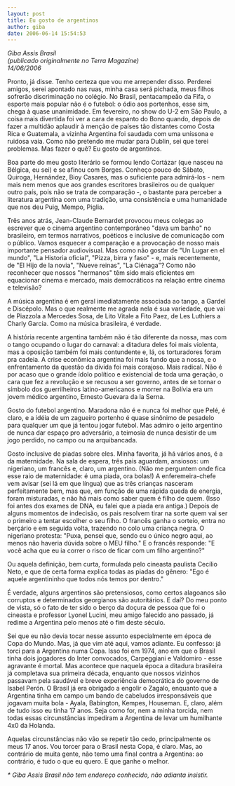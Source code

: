 ```yaml
---
layout: post
title: Eu gosto de argentinos
author: giba
date: 2006-06-14 15:54:53
---
```

*G﻿iba Assis Brasil*\
*(﻿publicado originalmente no Terra Magazine)*\
*14/06/2006*

Pronto, já disse. Tenho certeza que vou me arrepender disso. Perderei amigos, serei apontado nas ruas, minha casa será pichada, meus filhos sofrerão discriminação no colégio. No Brasil, pentacampeão da Fifa, o esporte mais popular não é o futebol: o ódio aos portenhos, esse sim, chega à quase unanimidade. Em fevereiro, no show do U-2 em São Paulo, a coisa mais divertida foi ver a cara de espanto do Bono quando, depois de fazer a multidão aplaudir à menção de países tão distantes como Costa Rica e Guatemala, a vizinha Argentina foi saudada com uma uníssona e ruidosa vaia. Como não pretendo me mudar para Dublin, sei que terei problemas. Mas fazer o quê? Eu gosto de argentinos.

Boa parte do meu gosto literário se formou lendo Cortázar (que nasceu na Bélgica, eu sei) e se afinou com Borges. Conheço pouco de Sábato, Quiroga, Hernández, Bioy Casares, mas o suficiente para admirá-los - nem mais nem menos que aos grandes escritores brasileiros ou de qualquer outro país, pois não se trata de comparação -, o bastante para perceber a literatura argentina com uma tradição, uma consistência e uma humanidade que nos deu Puig, Mempo, Piglia.

Três anos atrás, Jean-Claude Bernardet provocou meus colegas ao escrever que o cinema argentino contemporâneo "dava um banho" no brasileiro, em termos narrativos, poéticos e inclusive de comunicação com o público. Vamos esquecer a comparação e a provocação de nosso mais importante pensador audiovisual. Mas como não gostar de "Un Lugar en el mundo", "La Historia oficial", "Pizza, birra y faso" - e, mais recentemente, de "El Hijo de la novia", "Nueve reinas", "La Ciénaga"? Como não reconhecer que nossos "hermanos" têm sido mais eficientes em equacionar cinema e mercado, mais democráticos na relação entre cinema e televisão?

A música argentina é em geral imediatamente associada ao tango, a Gardel e Discépolo. Mas o que realmente me agrada nela é sua variedade, que vai de Piazzola a Mercedes Sosa, de Lito Vitale a Fito Paez, de Les Luthiers a Charly Garcia. Como na música brasileira, é verdade.

A história recente argentina também não é tão diferente da nossa, mas com o tango ocupando o lugar do carnaval: a ditadura deles foi mais violenta, mas a oposição também foi mais contundente e, lá, os torturadores foram pra cadeia. A crise econômica argentina foi mais fundo que a nossa, e o enfrentamento da questão da dívida foi mais corajoso. Mais radical. Não é por acaso que o grande ídolo político e existencial de toda uma geração, o cara que fez a revolução e se recusou a ser governo, antes de se tornar o símbolo dos guerrilheiros latino-americanos e morrer na Bolívia era um jovem médico argentino, Ernesto Guevara da la Serna.

Gosto do futebol argentino. Maradona não é e nunca foi melhor que Pelé, é claro, e a idéia de um zagueiro portenho é quase sinônimo de pesadelo para qualquer um que já tentou jogar futebol. Mas admiro o jeito argentino de nunca dar espaço pro adversário, a teimosia de nunca desistir de um jogo perdido, no campo ou na arquibancada.

Gosto inclusive de piadas sobre eles. Minha favorita, já há vários anos, é a da maternidade. Na sala de espera, três pais aguardam, ansiosos: um nigeriano, um francês e, claro, um argentino. (Não me perguntem onde fica esse raio de maternidade: é uma piada, ora bolas!) A enferemeira-chefe vem avisar (sei lá em que língua) que as três crianças nasceram perfeitamente bem, mas que, em função de uma rápida queda de energia, foram misturadas, e não há mais como saber quem é filho de quem. (Isso foi antes dos exames de DNA, eu falei que a piada era antiga.) Depois de alguns momentos de indecisão, os pais resolvem tirar na sorte quem vai ser o primeiro a tentar escolher o seu filho. O francês ganha o sorteio, entra no berçário e em seguida volta, trazendo no colo uma criança negra. O nigeriano protesta: "Puxa, pensei que, sendo eu o único negro aqui, ao menos não haveria dúvida sobre o MEU filho." E o francês responde: "E você acha que eu ia correr o risco de ficar com um filho argentino?"

Ou aquela definição, bem curta, formulada pelo cineasta paulista Cecílio Neto, e que de certa forma explica todas as piadas do gênero: "Ego é aquele argentininho que todos nós temos por dentro."

É verdade, alguns argentinos são pretensiosos, como certos alagoanos são corruptos e determinados georgianos são autoritários. E daí? Do meu ponto de vista, só o fato de ter sido o berço da doçura de pessoa que foi o cineasta e professor Lyonel Lucini, meu amigo falecido ano passado, já redime a Argentina pelo menos até o fim deste século.

Sei que eu não devia tocar nesse assunto especialmente em época de Copa do Mundo. Mas, já que vim até aqui, vamos adiante. Eu confesso: já torci para a Argentina numa Copa. Isso foi em 1974, ano em que o Brasil tinha dois jogadores do Inter convocados, Carpeggiani e Valdomiro - esse agravante é mortal. Mas acontece que naquela época a ditadura brasileira já completava sua primeira década, enquanto que nossos vizinhos passavam pela saudável e breve experiência democrática do governo de Isabel Perón. O Brasil já era obrigado a engolir o Zagalo, enquanto que a Argentina tinha em campo um bando de cabeludos irresponsáveis que jogavam muita bola - Ayala, Babington, Kempes, Houseman. E, claro, além de tudo isso eu tinha 17 anos. Seja como for, nem a minha torcida, nem todas essas circunstâncias impediram a Argentina de levar um humilhante 4x0 da Holanda.

Aquelas circunstâncias não vão se repetir tão cedo, principalmente os meus 17 anos. Vou torcer para o Brasil nesta Copa, é claro. Mas, ao contrário de muita gente, não temo uma final contra a Argentina: ao contrário, é tudo o que eu quero. E que ganhe o melhor.

*\* Giba Assis Brasil não tem endereço conhecido, não adianta insistir.*